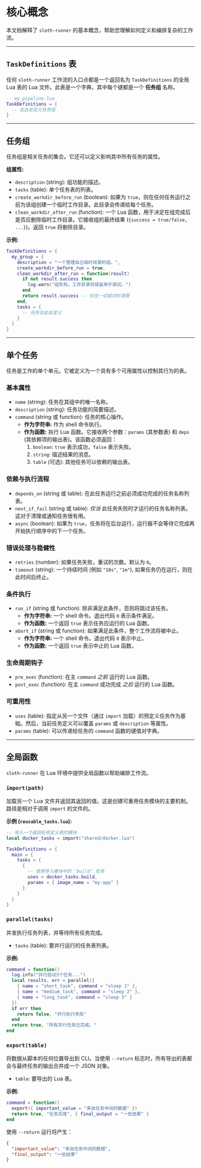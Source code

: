 # 核心概念

本文档解释了 `sloth-runner` 的基本概念，帮助您理解如何定义和编排复杂的工作流。

---

## `TaskDefinitions` 表

任何 `sloth-runner` 工作流的入口点都是一个返回名为 `TaskDefinitions` 的全局 Lua 表的 Lua 文件。此表是一个字典，其中每个键都是一个 **任务组** 名称。

```lua
-- my_pipeline.lua
TaskDefinitions = {
  -- 在此处定义任务组
}
```

---

## 任务组

任务组是相关任务的集合。它还可以定义影响其中所有任务的属性。

**组属性:**

*   `description` (string): 组功能的描述。
*   `tasks` (table): 单个任务表的列表。
*   `create_workdir_before_run` (boolean): 如果为 `true`，则在任何任务运行之前为该组创建一个临时工作目录。此目录会传递给每个任务。
*   `clean_workdir_after_run` (function): 一个 Lua 函数，用于决定在组完成后是否应删除临时工作目录。它接收组的最终结果 (`{success = true/false, ...}`)。返回 `true` 将删除目录。

**示例:**
```lua
TaskDefinitions = {
  my_group = {
    description = "一个管理自己临时目录的组。",
    create_workdir_before_run = true,
    clean_workdir_after_run = function(result)
      if not result.success then
        log.warn("组失败。工作目录将保留用于调试。")
      end
      return result.success -- 仅在一切成功时清理
    end,
    tasks = {
      -- 任务在此处定义
    }
  }
}
```

---

## 单个任务

任务是工作的单个单元。它被定义为一个具有多个可用属性以控制其行为的表。

### 基本属性

*   `name` (string): 任务在其组中的唯一名称。
*   `description` (string): 任务功能的简要描述。
*   `command` (string 或 function): 任务的核心操作。
    *   **作为字符串:** 作为 shell 命令执行。
    *   **作为函数:** 执行 Lua 函数。它接收两个参数：`params` (其参数表) 和 `deps` (其依赖项的输出表)。该函数必须返回：
        1.  `boolean`: `true` 表示成功，`false` 表示失败。
        2.  `string`: 描述结果的消息。
        3.  `table` (可选): 其他任务可以依赖的输出表。

### 依赖与执行流程

*   `depends_on` (string 或 table): 在此任务运行之前必须成功完成的任务名称列表。
*   `next_if_fail` (string 或 table): *仅当* 此任务失败时才运行的任务名称列表。这对于清理或通知任务很有用。
*   `async` (boolean): 如果为 `true`，任务将在后台运行，运行器不会等待它完成再开始执行顺序中的下一个任务。

### 错误处理与稳健性

*   `retries` (number): 如果任务失败，重试的次数。默认为 `0`。
*   `timeout` (string): 一个持续时间 (例如 `"10s"`, `"1m"`), 如果任务仍在运行，则在此时间后终止。

### 条件执行

*   `run_if` (string 或 function): 除非满足此条件，否则将跳过该任务。
    *   **作为字符串:** 一个 shell 命令。退出代码 `0` 表示条件满足。
    *   **作为函数:** 一个返回 `true` 表示任务应运行的 Lua 函数。
*   `abort_if` (string 或 function): 如果满足此条件，整个工作流将被中止。
    *   **作为字符串:** 一个 shell 命令。退出代码 `0` 表示中止。
    *   **作为函数:** 一个返回 `true` 表示中止的 Lua 函数。

### 生命周期钩子

*   `pre_exec` (function): 在主 `command` *之前* 运行的 Lua 函数。
*   `post_exec` (function): 在主 `command` 成功完成 *之后* 运行的 Lua 函数。

### 可重用性

*   `uses` (table): 指定从另一个文件（通过 `import` 加载）的预定义任务作为基础。然后，当前任务定义可以覆盖 `params` 或 `description` 等属性。
*   `params` (table): 可以传递给任务的 `command` 函数的键值对字典。

---

## 全局函数

`sloth-runner` 在 Lua 环境中提供全局函数以帮助编排工作流。

### `import(path)`

加载另一个 Lua 文件并返回其返回的值。这是创建可重用任务模块的主要机制。路径是相对于调用 `import` 的文件的。

**示例 (`reusable_tasks.lua`):**
```lua
-- 导入一个返回任务定义表的模块
local docker_tasks = import("shared/docker.lua")

TaskDefinitions = {
  main = {
    tasks = {
      {
        -- 使用导入模块中的 'build' 任务
        uses = docker_tasks.build,
        params = { image_name = "my-app" }
      }
    }
  }
}
```

### `parallel(tasks)`

并发执行任务列表，并等待所有任务完成。

*   `tasks` (table): 要并行运行的任务表列表。

**示例:**
```lua
command = function()
  log.info("并行启动3个任务...")
  local results, err = parallel({
    { name = "short_task", command = "sleep 1" },
    { name = "medium_task", command = "sleep 2" },
    { name = "long_task", command = "sleep 3" }
  })
  if err then
    return false, "并行执行失败"
  end
  return true, "所有并行任务已完成。"
end
```

### `export(table)`

将数据从脚本的任何位置导出到 CLI。当使用 `--return` 标志时，所有导出的表都会与最终任务的输出合并成一个 JSON 对象。

*   `table`: 要导出的 Lua 表。

**示例:**
```lua
command = function()
  export({ important_value = "来自任务中间的数据" })
  return true, "任务完成", { final_output = "一些结果" }
end
```
使用 `--return` 运行将产生：
```json
{
  "important_value": "来自任务中间的数据",
  "final_output": "一些结果"
}
```
